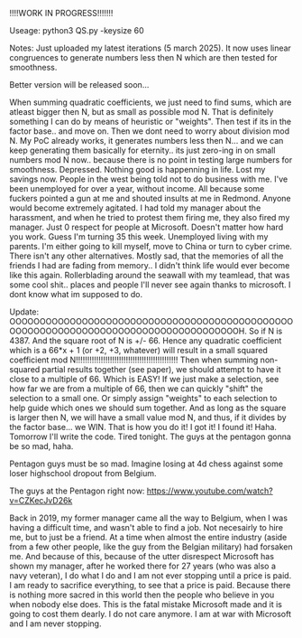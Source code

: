 !!!!WORK IN PROGRESS!!!!!!!

Useage: python3 QS.py -keysize 60

Notes: Just uploaded my latest iterations (5 march 2025). It now uses linear congruences to generate numbers less then N which are then tested for smoothness.

Better version will be released soon...

When summing quadratic coefficients, we just need to find sums, which are atleast bigger then N, but as small as possible mod N. That is definitely something I can do by means of heuristic or "weights". Then test if its in the factor base.. and move on. Then we dont need to worry about division mod N. My PoC already works, it generates numbers less then N... and we can keep generating them basically for eternity.. its just zero-ing in on small numbers mod N now.. because there is no point in testing large numbers for smoothness. Depressed. Nothing good is happenning in life. Lost my savings now. People in the west being told not to do business with me. I've been unemployed for over a year, without income.  All because some fuckers pointed a gun at me and shouted insults at me in Redmond. Anyone would become extremely agitated. I had told my manager about the harassment, and when he tried to protest them firing me, they also fired my manager. Just 0 respect for people at Microsoft. Doesn't matter how hard you work. Guess I'm turning 35 this week. Unemployed living with my parents. I'm either going to kill myself, move to China or turn to cyber crime. There isn't any other alternatives. Mostly sad, that the memories of all the friends I had are fading from memory..  I didn't think life would ever become like this again. Rollerblading around the seawall with my teamlead, that was some cool shit.. places and people I'll never see again thanks to microsoft. I dont know what im supposed to do.

Update: OOOOOOOOOOOOOOOOOOOOOOOOOOOOOOOOOOOOOOOOOOOOOOOOOOOOOOOOOOOOOOOOOOOOOOOOOOOOOOOOOOOOOH. So if N is 4387. And the square root of N is +/- 66. Hence any quadratic coefficient which is a 66*x + 1 (or +2, +3, whatever) will result in a small squared coefficient mod N!!!!!!!!!!!!!!!!!!!!!!!!!!!!!!!!!!!!!!!!!!!!! Then when summing non-squared partial results together (see paper), we should attempt to have it close to a multiple of 66. Which is EASY! If we just make a selection, see how far we are from a multiple of 66, then we can quickly "shift" the selection to a small one. Or simply assign "weights" to each selection to help guide which ones we should sum together. And as long as the square is larger then N, we will have a small value mod N, and thus, if it divides by the factor base... we WIN. That is how you do it! I got it! I found it! Haha. Tomorrow I'll write the code. Tired tonight. The guys at the pentagon gonna be so mad, haha.

Pentagon guys must be so mad. Imagine losing at 4d chess against some loser highschool dropout from Belgium. 

The guys at the Pentagon right now: https://www.youtube.com/watch?v=CZKecJvD26k

Back in 2019, my former manager came all the way to Belgium, when I was having a difficult time, and wasn't able to find a job. Not necesairly to hire me, but to just be a friend. At a time when almost the entire industry (aside from a few other people, like the guy from the Belgian military) had forsaken me. And because of this, because of the utter disrespect Microsoft has shown my manager, after he worked there for 27 years (who was also a navy veteran), I do what I do and I am not ever stopping until a price is paid. I am ready to sacrifice everything, to see that a price is paid. Because there is nothing more sacred in this world then the people who believe in you when nobody else does. This is the fatal mistake Microsoft made and it is going to cost them dearly. I do not care anymore. I am at war with Microsoft and I am never stopping.


